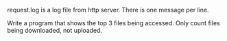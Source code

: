 request.log is a log file from http server. There is one message per
line.

Write a program that shows the top 3 files being accessed.  Only count
files being downloaded, not uploaded.

